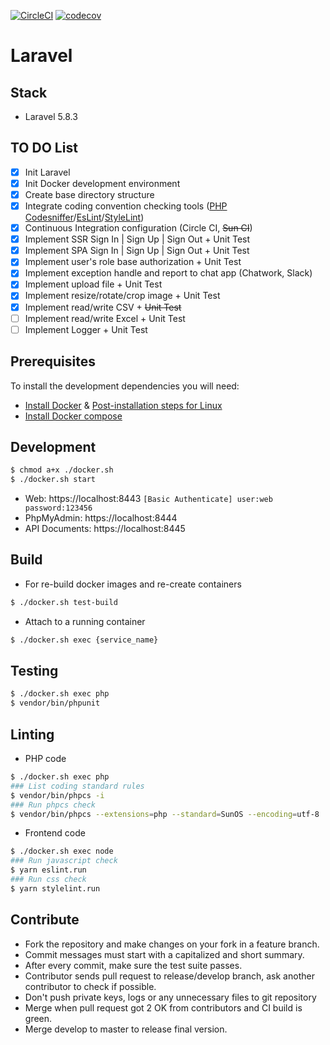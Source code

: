 [![CircleCI](https://circleci.com/gh/euclid1990/laravel.svg?style=svg&circle-token=9b60b9bc13cffa647fa4ed7b4e70c07b0b7cba34)](https://circleci.com/gh/euclid1990/laravel)
[![codecov](https://codecov.io/gh/euclid1990/laravel/branch/master/graph/badge.svg?token=YEH69pYmyV)](https://codecov.io/gh/euclid1990/laravel)

# Laravel

## Stack

- Laravel 5.8.3

## TO DO List

- [x] Init Laravel
- [x] Init Docker development environment
- [x] Create base directory structure
- [x] Integrate coding convention checking tools ([PHP Codesniffer](https://github.com/squizlabs/PHP_CodeSniffer)/[EsLint](https://github.com/standard/eslint-config-standard)/[StyleLint](https://github.com/stylelint/stylelint-config-standard))
- [x] Continuous Integration configuration (Circle CI, ~~Sun CI~~)
- [x] Implement SSR Sign In | Sign Up | Sign Out + Unit Test
- [x] Implement SPA Sign In | Sign Up | Sign Out + Unit Test
- [x] Implement user's role base authorization + Unit Test
- [x] Implement exception handle and report to chat app (Chatwork, Slack)
- [x] Implement upload file + Unit Test
- [x] Implement resize/rotate/crop image + Unit Test
- [x] Implement read/write CSV + ~~Unit Test~~
- [ ] Implement read/write Excel + Unit Test
- [ ] Implement Logger + Unit Test

## Prerequisites

To install the development dependencies you will need:

- [Install Docker](https://docs.docker.com/install/linux/docker-ce/ubuntu/) & [Post-installation steps for Linux](https://docs.docker.com/install/linux/linux-postinstall/)
- [Install Docker compose](https://docs.docker.com/compose/install/)

## Development

```zsh
$ chmod a+x ./docker.sh
$ ./docker.sh start
```

- Web: https://localhost:8443 `[Basic Authenticate] user:web password:123456`
- PhpMyAdmin: https://localhost:8444
- API Documents: https://localhost:8445

## Build

- For re-build docker images and re-create containers
```zsh
$ ./docker.sh test-build
```
- Attach to a running container
```zsh
$ ./docker.sh exec {service_name}
```

## Testing

```zsh
$ ./docker.sh exec php
$ vendor/bin/phpunit
```

## Linting

- PHP code
```zsh
$ ./docker.sh exec php
### List coding standard rules
$ vendor/bin/phpcs -i
### Run phpcs check
$ vendor/bin/phpcs --extensions=php --standard=SunOS --encoding=utf-8 .
```
- Frontend code
```zsh
$ ./docker.sh exec node
### Run javascript check
$ yarn eslint.run
### Run css check
$ yarn stylelint.run
```

## Contribute

- Fork the repository and make changes on your fork in a feature branch.
- Commit messages must start with a capitalized and short summary.
- After every commit, make sure the test suite passes.
- Contributor sends pull request to release/develop branch, ask another contributor to check if possible.
- Don't push private keys, logs or any unnecessary files to git repository
- Merge when pull request got 2 OK from contributors and CI build is green.
- Merge develop to master to release final version.
